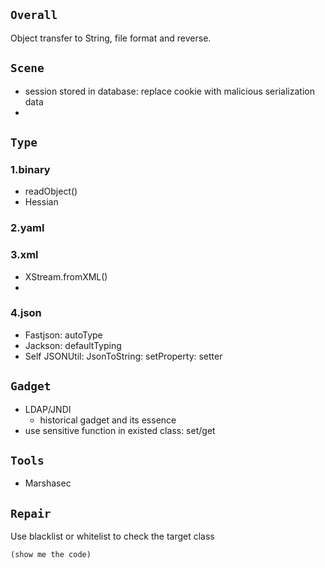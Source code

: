## `Overall` 
 Object transfer to String, file format and reverse.

## `Scene`
- session stored in database: replace cookie with malicious serialization data
- 


## `Type`
### 1.binary
- readObject()
- Hessian

### 2.yaml

### 3.xml
- XStream.fromXML()
- 

### 4.json
- Fastjson: autoType
- Jackson: defaultTyping
- Self JSONUtil: JsonToString: setProperty: setter

## `Gadget`
- LDAP/JNDI
  - historical gadget and its essence
- use sensitive function in existed class: set/get


## `Tools`
- Marshasec


## `Repair`

Use blacklist or whitelist to check the target class 
```
(show me the code)
```
